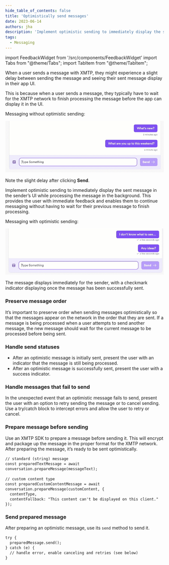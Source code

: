 ```yaml
---
hide_table_of_contents: false
title: 'Optimistically send messages'
date: 2023-06-14
authors: jha
description: 'Implement optimistic sending to immediately display the sent message in the sender’s UI while processing the message in the background. This provides the user with immediate feedback and enables them to continue messaging without having to wait for their previous message to finish processing.'
tags:
  - Messaging
---
```


import FeedbackWidget from '/src/components/FeedbackWidget'
import Tabs from "@theme/Tabs";
import TabItem from "@theme/TabItem";

When a user sends a message with XMTP, they might experience a slight delay between sending the message and seeing their sent message display in their app UI.

This is because when a user sends a message, they typically have to wait for the XMTP network to finish processing the message before the app can display it in the UI.

<!--truncate-->

Messaging without optimistic sending:

![Messaging without optimistic sending. Note the slight delay after clicking Send.](./media/without-opt-sending.gif)

Note the slight delay after clicking **Send**.

Implement optimistic sending to immediately display the sent message in the sender’s UI while processing the message in the background. This provides the user with immediate feedback and enables them to continue messaging without having to wait for their previous message to finish processing.

Messaging with optimistic sending:

![Messaging with optimistic sending. The message displays immediately for the sender, with a checkmark indicator displaying once the message has been successfully sent.](./media/with-opt-sending.gif)

The message displays immediately for the sender, with a checkmark indicator displaying once the message has been successfully sent.

### Preserve message order

It’s important to preserve order when sending messages optimistically so that the messages appear on the network in the order that they are sent. If a message is being processed when a user attempts to send another message, the new message should wait for the current message to be processed before being sent.

### Handle send statuses

- After an optimistic message is initially sent, present the user with an indicator that the message is still being processed.
- After an optimistic message is successfully sent, present the user with a success indicator.

### Handle messages that fail to send

In the unexpected event that an optimistic message fails to send, present the user with an option to retry sending the message or to cancel sending. Use a try/catch block to intercept errors and allow the user to retry or cancel.

### Prepare message before sending

Use an XMTP SDK to prepare a message before sending it. This will encrypt and package up the message in the proper format for the XMTP network. After preparing the message, it’s ready to be sent optimistically.

<Tabs groupId="sdk-langs">
<TabItem value="js" label="JavaScript" default>

```tsx
// standard (string) message
const preparedTextMessage = await conversation.prepareMessage(messageText);

// custom content type
const preparedCustomContentMessage = await conversation.prepareMessage(customContent, {
  contentType,
  contentFallback: "This content can't be displayed on this client."
});
```

</TabItem>
</Tabs>

### Send prepared message

After preparing an optimistic message, use its `send` method to send it.

<Tabs groupId="sdk-langs">
<TabItem value="js" label="JavaScript" default>

```tsx
try {
  preparedMessage.send();
} catch (e) {
  // handle error, enable canceling and retries (see below)
}
```

</TabItem>
</Tabs>

<br/>
<FeedbackWidget />
